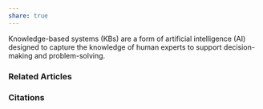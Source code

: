 ```yaml
---
share: true
---
```


Knowledge-based systems (KBs) are a form of artificial intelligence (AI) designed to capture the knowledge of human experts to support decision-making and problem-solving.

### Related Articles

### Citations
